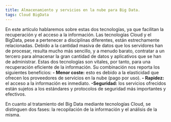 ```yaml
---
title: Almacenamiento y servicios en la nube para Big Data.
tags: Cloud BigData
---
```

En este artículo hablaremos sobre estas dos tecnologías, ya que facilitan la recuperación y el acceso a la información.
Las tecnologías Cloud y el BigData, pese a pertenecer a disciplinas diferentes, están estrechamente relacionadas. Debido a la cantidad masiva de datos que los servidores han de procesar, resulta mucho más sencillo, y a menudo barato, contratar a un tercero para almacenar la gran cantidad de datos y aplicativos que se han de administrar. Estas dos tecnologías son vitales, por tanto, para una recuperación eficiente de la información. Su combinación nos reporta los siguientes beneficios:
    **- Menor coste:** esto es debido a la elasticidad que ofrecen los proveedores de servicios en la nube (pago por uso).
    **- Rapidez:** el acceso a la información es inmediato.
    **-Seguridad:** los servicios ofrecidos están sujetos a los estándares y protocolos de seguridad más importantes y efectivos.

En cuanto al tratamiento del Big Data mediante tecnologías Cloud, se distinguen dos fases: la recopilación de la información y el análisis de la misma.
 
<!--more-->
